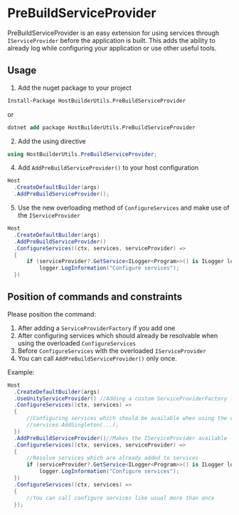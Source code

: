 # PreBuildServiceProvider

PreBuildServiceProvider is an easy extension for using services through `IServiceProvider` before the application is built.
This adds the ability to already log while configuring your application or use other useful tools.

## Usage
1. Add the nuget package to your project
```ps
Install-Package HostBuilderUtils.PreBuildServiceProvider
```
or
```ps
dotnet add package HostBuilderUtils.PreBuildServiceProvider
```
2. Add the using directive
```csharp
using HostBuilderUtils.PreBuildServiceProvider;
```
4. Add `AddPreBuildServiceProvider()` to your host configuration
```csharp
Host
  .CreateDefaultBuilder(args)
  .AddPreBuildServiceProvider();
```
5. Use the new overloading method of `ConfigureServices` and make use of the `IServiceProvider`
```csharp
Host
  .CreateDefaultBuilder(args)
  .AddPreBuildServiceProvider()
  .ConfigureServices((ctx, services, serviceProvider) =>
  {
      if (serviceProvider?.GetService<ILogger<Program>>() is ILogger logger)
          logger.LogInformation("Configure services");
  })
```
## Position of commands and constraints

Please position the command:
1. After adding a `ServiceProviderFactory` if you add one
2. After configuring services which should already be resolvable when using the overloaded `ConfigureServices`
3. Before `ConfigureServices` with the overloaded `IServiceProvider`
4. You can call `AddPreBuildServiceProvider()` only once.

Example:
```csharp
Host
  .CreateDefaultBuilder(args)
  .UseUnityServiceProvider() //Adding a custom ServiceProviderFactory like Unity
  .ConfigureServices((ctx, services) => 
  {
      //Configuring services which should be available when using the overloaded method
      //services.AddSingleton(...);
  })
  .AddPreBuildServiceProvider()//Makes the IServiceProvider available
  .ConfigureServices((ctx, services, serviceProvider) =>
  {
      //Resolve services which are already added to services
      if (serviceProvider?.GetService<ILogger<Program>>() is ILogger logger)
          logger.LogInformation("Configure services");
  })
  .ConfigureServices((ctx, services) => 
  {
      //You can call configure services like usual more than once
  });
```
